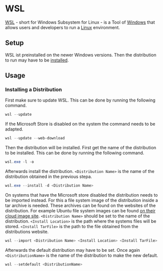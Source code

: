 # WSL

[WSL](https://learn.microsoft.com/en-us/windows/wsl/) - short for Windows Subsystem for Linux - is
a Tool of [Windows](/wiki/windows.md) that allows users and developers to run a
[Linux](/wiki/linux.md) environment.

## Setup

WSL ist preinstalled on the newer Windows versions.
Then the distribution to run may have to be [installed](#installing-a-distribution).

## Usage

### Installing a Distribution

First make sure to update WSL.
This can be done by running the following command.

```powershell
wsl --update
```

If the Microsoft Store is disabled on the system the command needs to be adapted.

```powershell
wsl --update --web-download
```

Then the distribution will be installed.
First get the name of the distribution to be installed.
This can be done by running the following command.

```powershell
wsl.exe -l -o
```

Afterwards install the distribution.
`<Distribution Name>` is the name of the distribution obtained in the previous stepa.

```powershell
wsl.exe --install -d <Distribution Name>
```

On systems that have the Microsoft store disabled the distribution needs to be imported instead.
For this a file system image of the distribution inside a tar archive is needed.
These archives can be found on the websites of the distribution.
For example Ubuntu file system images can be found
[on their cloud image site](https://cloud-images.ubuntu.com/wsl/noble/current/).
`<Distribution Name>` should be set to the name of the distribution.
`<Install Location>` is the path where the systems files will be stored.
`<Install TarFile>` is the path to the file obtained from the distributions website.

```powershell
wsl --import <Distribution Name> <Install Location> <Install TarFile>
```

Afterwards the default distribution may have to be set.
Once again `<DistributionName>` is the name of the distribution to make the new default.

```powershell
wsl --setdefault <DistributionName>
```
